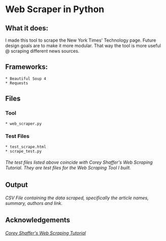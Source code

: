 # Web Scraper in Python
## What it does:
I made this tool to scrape the New York Times' Technology page. Future design goals are to make it more modular. That way the tool is more useful @ scraping different news sources.

## Frameworks:
    * Beautiful Soup 4
    * Requests

## Files

### Tool
    * web_scraper.py


### Test Files
    * test_scrape.html
    * scrape_test.py

###### The test files listed above coincide with Corey Shaffer's Web Scraping Tutorial. They are test files for the Web Scraping Tool I built.

## Output
###### CSV File containing the data scraped, specifically the article names, summary, authors and link.

## Acknowledgements
###### [Corey Shaffer's Web Scraping Tutorial](https://www.youtube.com/watch?v=ng2o98k983k)
